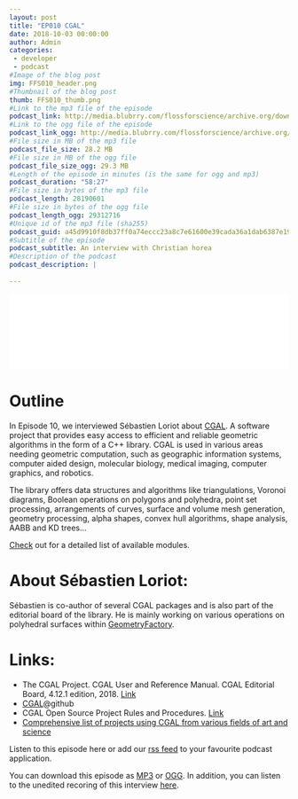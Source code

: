 ```yaml
---
layout: post
title: "EP010 CGAL"
date: 2018-10-03 00:00:00
author: Admin
categories: 
 - developer
 - podcast
#Image of the blog post
img: FFS010_header.png
#Thumbnail of the blog post
thumb: FFS010_thumb.png
#Link to the mp3 file of the episode
podcast_link: http://media.blubrry.com/flossforscience/archive.org/download/FlossforscienceEp006-GentooLinuxForNeurosciences/FlossforscienceEp006.mp3
#Link to the ogg file of the episode
podcast_link_ogg: http://media.blubrry.com/flossforscience/archive.org/download/FlossforscienceEp006-GentooLinuxForNeurosciences/FlossforscienceEp006.ogg
#File size in MB of the mp3 file
podcast_file_size: 28.2 MB
#File size in MB of the ogg file
podcast_file_size_ogg: 29.3 MB
#Length of the episode in minutes (is the same for ogg and mp3)
podcast_duration: "58:27"
#File size in bytes of the mp3 file
podcast_length: 28190601
#File size in bytes of the ogg file
podcast_length_ogg: 29312716
#Unique id of the mp3 file (sha255)
podcast_guid: a45d9910f8db37ff0a74eccc23a8c7e61600e39cada36a1dab6387e198cad3f4
#Subtitle of the episode 
podcast_subtitle: An interview with Christian horea
#Description of the podcast
podcast_description: |
 
---
```


<iframe src="//player.blubrry.com/id/34550566/#time-0&darkOrLight-Light&shownotes-000000&shownotesBackground-f68a1d&download-ffffff&downloadBackground-384452&subscribe-ffffff&subscribeBackground-f68a1d&share-ffffff&shareBackground-384452" scrolling="no" width="100%" height="138px" frameborder="0"></iframe>

# Outline

In Episode 10, we interviewed Sébastien Loriot about [CGAL](https://www.cgal.org/). A software project that provides easy access to efficient and reliable geometric algorithms in the form of a C++ library. CGAL is used in various areas needing geometric computation, such as geographic information systems, computer aided design, molecular biology, medical imaging, computer graphics, and robotics.

The library offers data structures and algorithms like triangulations, Voronoi diagrams, Boolean operations on polygons and polyhedra, point set processing, arrangements of curves, surface and volume mesh generation, geometry processing, alpha shapes, convex hull algorithms, shape analysis, AABB and KD trees...

[Check](https://doc.cgal.org/latest/Manual/packages.html) out for a detailed list of available modules. 

# About Sébastien Loriot: 

Sébastien is co-author of several CGAL packages and is also part of the editorial board of the library. He is mainly working on various operations on polyhedral surfaces within [GeometryFactory](https://geometryfactory.com/). 


# Links:

* The CGAL Project. CGAL User and Reference Manual. CGAL Editorial Board, 4.12.1 edition, 2018. [Link](https://doc.cgal.org/latest/Manual/packages.html)
* [CGAL](https://github.com/CGAL/cgal)@github
* CGAL Open Source Project Rules and Procedures. [Link](https://www.cgal.org/project_rules.html)
* [Comprehensive list of projects using CGAL from various fields of art and science](https://www.cgal.org/projects.html)


Listen to this episode here or add our [rss feed](https://flossforscience.github.io/feed.xml) to your favourite podcast application. 

You can download this episode as [MP3](http://media.blubrry.com/flossforscience/archive.org/download/Flossforscience-Ep003JabrefAtJabcon/FlossforscienceEp003.mp3) or [OGG](http://media.blubrry.com/flossforscience/archive.org/download/Flossforscience-Ep003JabrefAtJabcon/FlossforscienceEp003.ogg). In addition, you can listen to the unedited recoring of this interview [here](http://media.blubrry.com/flossforscience/archive.org/download/FlossforscienceEp006-GentooLinuxForNeurosciences/Flossforscience_ep006_raw_unedited_not_for_distribution.mp3).
